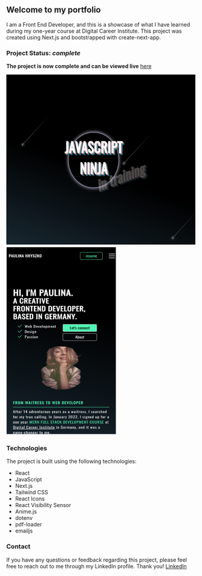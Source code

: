 

## Welcome to my portfolio

I am a Front End Developer, and this is a showcase of what I have learned during my one-year course at Digital Career Institute. This project was created using Next.js and bootstrapped with create-next-app.


### Project Status: _complete_ 
**The project is now complete and can be viewed live** [here](https://portfolio2023-eta.vercel.app/)



<img src='./src/assets/projects/portfolio.png' width='500' height='450' />
<img src='./src/assets/projects/portfolio_mobile.png' width='290' height='500' />

### Technologies
The project is built using the following technologies:

- React
- JavaScript
- Next.js
- Tailwind CSS
- React Icons
- React Visibility Sensor
- Anime.js
- dotenv
- pdf-loader
- emailjs


### Contact
If you have any questions or feedback regarding this project, please feel free to reach out to me through my LinkedIn profile. Thank you! [LinkedIn](https://www.linkedin.com/in/paulina-hryszko/)